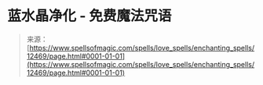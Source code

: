 <!--yml

类别：未分类

日期：2024-06-12 18:50:13

-->

# 蓝水晶净化 - 免费魔法咒语

> 来源：[https://www.spellsofmagic.com/spells/love_spells/enchanting_spells/12469/page.html#0001-01-01](https://www.spellsofmagic.com/spells/love_spells/enchanting_spells/12469/page.html#0001-01-01)
